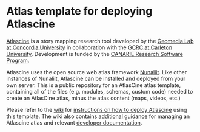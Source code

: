 # Atlas template for deploying Atlascine

[Atlascine](https://rs-atlascine.concordia.ca/) is a story mapping research tool developed by the [Geomedia Lab at Concordia University](https://geomedialab.org/) in collaboration with the [GCRC at Carleton University](https://gcrc.carleton.ca/). Development is funded by the [CANARIE Research Software Program](https://www.canarie.ca/software/).

Atlascine uses the open source web atlas framework [Nunaliit](http://nunaliit.org/). Like other instances of Nunaliit, Atlascine can be installed and deployed from your own server. This is a public repository for an AtlasCine atlas template, containing all of the files (e.g. modules, schemas, custom code) needed to create an AtlasCine atlas, minus the atlas content (maps, videos, etc.)

Please refer to the [wiki](https://github.com/geomedialab/atlas-template/wiki/) for [instructions on how to deploy Atlascine](https://github.com/geomedialab/atlas-template/wiki/How-to-deploy-Atlascine) using this template. The wiki also contains [additional guidance](https://github.com/geomedialab/atlascine-template/wiki/Managing-an-atlas) for managing an Atlascine atlas and relevant [developer documentation](https://github.com/geomedialab/atlascine-template/wiki/Developer-documentation).

